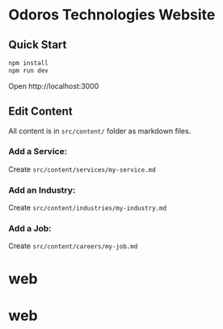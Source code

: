 # Odoros Technologies Website

## Quick Start

```bash
npm install
npm run dev
```

Open http://localhost:3000

## Edit Content

All content is in `src/content/` folder as markdown files.

### Add a Service:
Create `src/content/services/my-service.md`

### Add an Industry:
Create `src/content/industries/my-industry.md`

### Add a Job:
Create `src/content/careers/my-job.md`
# web
# web
